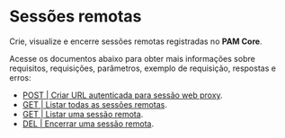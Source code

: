 # Sessões remotas

Crie, visualize e encerre sessões remotas registradas no **PAM Core**.

Acesse os documentos abaixo para obter mais informações sobre requisitos, requisições, parâmetros, exemplo de requisição, respostas e erros:

- [POST | Criar URL autenticada para sessão web proxy](/v4/docs/pt/api-post-create-authenticated-url-for-web-proxy-session).
- [GET | Listar todas as sessões remotas](/v4/docs/pt/api-get-list-all-remote-sessions).
- [GET | Listar uma sessão remota](/v4/docs/pt/api-get-list-a-remote-session).
- [DEL | Encerrar uma sessão remota](/v4/docs/pt/api-del-terminate-remote-session).
